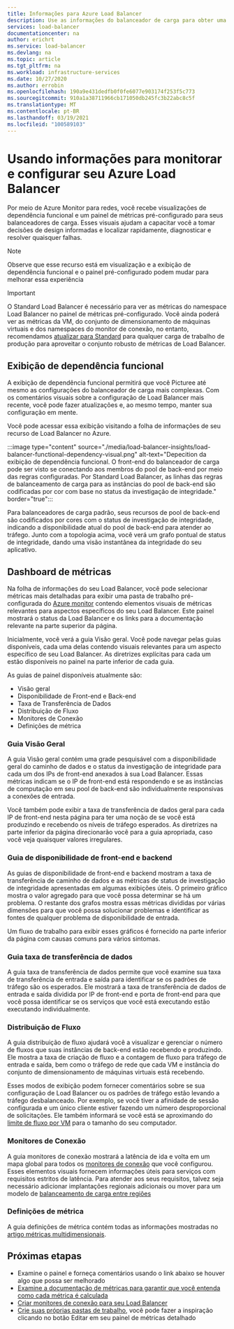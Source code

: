 ```yaml
---
title: Informações para Azure Load Balancer
description: Use as informações do balanceador de carga para obter uma rápida localização de falhas e decisões de design informadas
services: load-balancer
documentationcenter: na
author: erichrt
ms.service: load-balancer
ms.devlang: na
ms.topic: article
ms.tgt_pltfrm: na
ms.workload: infrastructure-services
ms.date: 10/27/2020
ms.author: errobin
ms.openlocfilehash: 190a9e431dedfb0f0fe6077e903174f253f5c773
ms.sourcegitcommit: 910a1a38711966cb171050db245fc3b22abc8c5f
ms.translationtype: MT
ms.contentlocale: pt-BR
ms.lasthandoff: 03/19/2021
ms.locfileid: "100589103"
---
```

# <a name="using-insights-to-monitor-and-configure-your-azure-load-balancer"></a>Usando informações para monitorar e configurar seu Azure Load Balancer

Por meio de Azure Monitor para redes, você recebe visualizações de dependência funcional e um painel de métricas pré-configurado para seus balanceadores de carga. Esses visuais ajudam a capacitar você a tomar decisões de design informadas e localizar rapidamente, diagnosticar e resolver quaisquer falhas.

>[!NOTE] 
>Observe que esse recurso está em visualização e a exibição de dependência funcional e o painel pré-configurado podem mudar para melhorar essa experiência

>[!IMPORTANT]
>O Standard Load Balancer é necessário para ver as métricas do namespace Load Balancer no painel de métricas pré-configurado. Você ainda poderá ver as métricas da VM, do conjunto de dimensionamento de máquinas virtuais e dos namespaces do monitor de conexão, no entanto, recomendamos [atualizar para Standard](./upgrade-basic-standard.md) para qualquer carga de trabalho de produção para aproveitar o conjunto robusto de métricas de Load Balancer.

## <a name="functional-dependency-view"></a>Exibição de dependência funcional

A exibição de dependência funcional permitirá que você Picturee até mesmo as configurações do balanceador de carga mais complexas. Com os comentários visuais sobre a configuração de Load Balancer mais recente, você pode fazer atualizações e, ao mesmo tempo, manter sua configuração em mente.

Você pode acessar essa exibição visitando a folha de informações de seu recurso de Load Balancer no Azure.

:::image type="content" source="./media/load-balancer-insights/load-balancer-functional-dependency-visual.png" alt-text="Depecition da exibição de dependência funcional. O front-end do balanceador de carga pode ser visto se conectando aos membros do pool de back-end por meio das regras configuradas. Por Standard Load Balancer, as linhas das regras de balanceamento de carga para as instâncias do pool de back-end são codificadas por cor com base no status da investigação de integridade." border="true":::

Para balanceadores de carga padrão, seus recursos de pool de back-end são codificados por cores com o status de investigação de integridade, indicando a disponibilidade atual do pool de back-end para atender ao tráfego. Junto com a topologia acima, você verá um grafo pontual de status de integridade, dando uma visão instantânea da integridade do seu aplicativo.

## <a name="metrics-dashboard"></a>Dashboard de métricas

Na folha de informações do seu Load Balancer, você pode selecionar métricas mais detalhadas para exibir uma pasta de trabalho pré-configurada do [Azure monitor](../azure-monitor/visualize/workbooks-overview.md) contendo elementos visuais de métricas relevantes para aspectos específicos do seu Load Balancer. Este painel mostrará o status da Load Balancer e os links para a documentação relevante na parte superior da página.

Inicialmente, você verá a guia Visão geral. Você pode navegar pelas guias disponíveis, cada uma delas contendo visuais relevantes para um aspecto específico de seu Load Balancer. As diretrizes explícitas para cada um estão disponíveis no painel na parte inferior de cada guia.

As guias de painel disponíveis atualmente são:
* Visão geral
* Disponibilidade de Front-end e Back-end
* Taxa de Transferência de Dados
* Distribuição de Fluxo
* Monitores de Conexão
* Definições de métrica 

### <a name="overview-tab"></a>Guia Visão Geral
A guia Visão geral contém uma grade pesquisável com a disponibilidade geral do caminho de dados e o status da investigação de integridade para cada um dos IPs de front-end anexados à sua Load Balancer. Essas métricas indicam se o IP de front-end está respondendo e se as instâncias de computação em seu pool de back-end são individualmente responsivas a conexões de entrada.

Você também pode exibir a taxa de transferência de dados geral para cada IP de front-end nesta página para ter uma noção de se você está produzindo e recebendo os níveis de tráfego esperados. As diretrizes na parte inferior da página direcionarão você para a guia apropriada, caso você veja quaisquer valores irregulares.

### <a name="frontend-and-backend-availability-tab"></a>Guia de disponibilidade de front-end e backend
As guias de disponibilidade de front-end e backend mostram a taxa de transferência de caminho de dados e as métricas de status de investigação de integridade apresentadas em algumas exibições úteis. O primeiro gráfico mostra o valor agregado para que você possa determinar se há um problema. O restante dos grafos mostra essas métricas divididas por várias dimensões para que você possa solucionar problemas e identificar as fontes de qualquer problema de disponibilidade de entrada.

Um fluxo de trabalho para exibir esses gráficos é fornecido na parte inferior da página com causas comuns para vários sintomas. 

### <a name="data-throughput-tab"></a>Guia taxa de transferência de dados
A guia taxa de transferência de dados permite que você examine sua taxa de transferência de entrada e saída para identificar se os padrões de tráfego são os esperados. Ele mostrará a taxa de transferência de dados de entrada e saída dividida por IP de front-end e porta de front-end para que você possa identificar se os serviços que você está executando estão executando individualmente.

### <a name="flow-distribution"></a>Distribuição de Fluxo
A guia distribuição de fluxo ajudará você a visualizar e gerenciar o número de fluxos que suas instâncias de back-end estão recebendo e produzindo. Ele mostra a taxa de criação de fluxo e a contagem de fluxo para tráfego de entrada e saída, bem como o tráfego de rede que cada VM e instância do conjunto de dimensionamento de máquinas virtuais está recebendo. 

Esses modos de exibição podem fornecer comentários sobre se sua configuração de Load Balancer ou os padrões de tráfego estão levando a tráfego desbalanceado. Por exemplo, se você tiver a afinidade de sessão configurada e um único cliente estiver fazendo um número desproporcional de solicitações. Ele também informará se você está se aproximando do [limite de fluxo por VM](../virtual-network/virtual-machine-network-throughput.md#flow-limits-and-active-connections-recommendations) para o tamanho do seu computador.

### <a name="connection-monitors"></a>Monitores de Conexão
A guia monitores de conexão mostrará a latência de ida e volta em um mapa global para todos os [monitores de conexão](../network-watcher/connection-monitor.md)  que você configurou. Esses elementos visuais fornecem informações úteis para serviços com requisitos estritos de latência. Para atender aos seus requisitos, talvez seja necessário adicionar implantações regionais adicionais ou mover para um modelo de [balanceamento de carga entre regiões](./cross-region-overview.md)

### <a name="metric-definitions"></a>Definições de métrica
A guia definições de métrica contém todas as informações mostradas no [artigo métricas multidimensionais](./load-balancer-standard-diagnostics.md#multi-dimensional-metrics).

## <a name="next-steps"></a>Próximas etapas
* Examine o painel e forneça comentários usando o link abaixo se houver algo que possa ser melhorado
* [Examine a documentação de métricas para garantir que você entenda como cada métrica é calculada](./load-balancer-standard-diagnostics.md#multi-dimensional-metrics)
* [Criar monitores de conexão para seu Load Balancer](../network-watcher/connection-monitor.md)
* [Crie suas próprias pastas de trabalho](../azure-monitor/visualize/workbooks-overview.md), você pode fazer a inspiração clicando no botão Editar em seu painel de métricas detalhado
